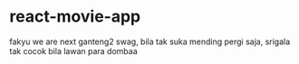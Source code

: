 # react-movie-app
fakyu we are next ganteng2 swag, bila tak suka mending pergi saja, srigala tak cocok bila lawan para dombaa
